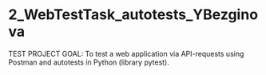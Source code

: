 # 2_WebTestTask_autotests_YBezginova
TEST PROJECT GOAL: To test a web application via API-requests using Postman and autotests in Python (library pytest).
